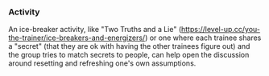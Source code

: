 ### Activity

An ice-breaker activity, like "Two Truths and a Lie" (https://level-up.cc/you-the-trainer/ice-breakers-and-energizers/) or one where each trainee shares a "secret" (that they are ok with having the other trainees figure out) and the group tries to match secrets to people, can help open the discussion around resetting and refreshing one's own assumptions.
